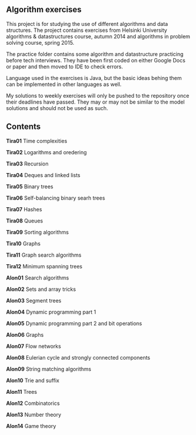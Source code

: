 Algorithm exercises
--------------------

This project is for studying the use of different algorithms and data structures. The project contains exercises from Helsinki University algorithms & datastructures course, autumn 2014 and algorithms in problem solving course, spring 2015.

The practice folder contains some algorithm and datastructure practicing before tech interviews. They have been first coded on either Google Docs or paper and then moved to IDE to check errors.

Language used in the exercises is Java, but the basic ideas behing them can be implemented in other languages as well.

My solutions to weekly exercises will only be pushed to the repository once their deadlines have passed. They may or may not be similar to the model solutions and should not be used as such.

Contents
-------

**Tira01** Time complexities

**Tira02** Logarithms and oredering

**Tira03** Recursion

**Tira04** Deques and linked lists

**Tira05** Binary trees

**Tira06** Self-balancing binary searh trees

**Tira07** Hashes

**Tira08** Queues

**Tira09** Sorting algorithms

**Tira10** Graphs

**Tira11** Graph search algorithms

**Tira12** Minimum spanning trees

**Alon01** Search algorithms

**Alon02** Sets and array tricks

**Alon03** Segment trees

**Alon04** Dynamic programming part 1

**Alon05** Dynamic programming part 2 and bit operations

**Alon06** Graphs

**Alon07** Flow networks

**Alon08** Eulerian cycle and strongly connected components

**Alon09** String matching algorithms

**Alon10** Trie and suffix

**Alon11** Trees

**Alon12** Combinatorics

**Alon13** Number theory

**Alon14** Game theory
